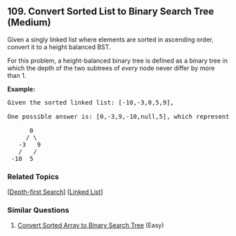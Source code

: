 <!--|This file generated by command(leetcode description); DO NOT EDIT.    |-->
<!--+----------------------------------------------------------------------+-->
<!--|@author    Openset <openset.wang@gmail.com>                           |-->
<!--|@link      https://github.com/openset                                 |-->
<!--|@home      https://github.com/openset/leetcode                        |-->
<!--+----------------------------------------------------------------------+-->

## 109. Convert Sorted List to Binary Search Tree (Medium)

<p>Given a singly linked list where elements are sorted in ascending order, convert it to a height balanced BST.</p>

<p>For this problem, a height-balanced binary tree is defined as a binary tree in which the depth of the two subtrees of <em>every</em> node never differ by more than 1.</p>

<p><strong>Example:</strong></p>

<pre>
Given the sorted linked list: [-10,-3,0,5,9],

One possible answer is: [0,-3,9,-10,null,5], which represents the following height balanced BST:

      0
     / \
   -3   9
   /   /
 -10  5
</pre>


### Related Topics
[[Depth-first Search](https://github.com/openset/leetcode/tree/master/tag/depth-first-search/README.md)]
[[Linked List](https://github.com/openset/leetcode/tree/master/tag/linked-list/README.md)]

### Similar Questions
  1. [Convert Sorted Array to Binary Search Tree](https://github.com/openset/leetcode/tree/master/problems/convert-sorted-array-to-binary-search-tree) (Easy)
